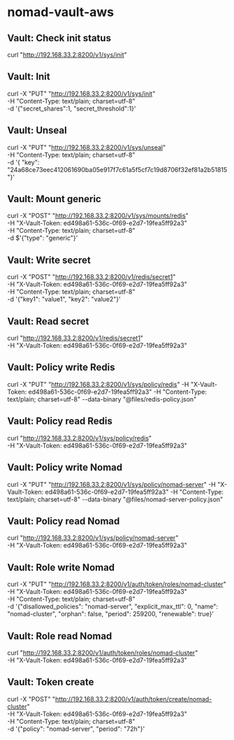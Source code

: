 # nomad-vault-aws

## Vault: Check init status
curl "http://192.168.33.2:8200/v1/sys/init"

## Vault: Init
curl -X "PUT" "http://192.168.33.2:8200/v1/sys/init" \
     -H "Content-Type: text/plain; charset=utf-8" \
     -d '{"secret_shares":1, "secret_threshold":1}'

## Vault: Unseal
curl -X "PUT" "http://192.168.33.2:8200/v1/sys/unseal" \
     -H "Content-Type: text/plain; charset=utf-8" \
     -d '{ "key": "24a68ce73eec412061690ba05e917f7c61a5f5cf7c19d8706f32ef81a2b51815"}'

## Vault: Mount generic
curl -X "POST" "http://192.168.33.2:8200/v1/sys/mounts/redis" \
     -H "X-Vault-Token: ed498a61-536c-0f69-e2d7-19fea5ff92a3" \
     -H "Content-Type: text/plain; charset=utf-8" \
     -d $'{"type": "generic"}'

## Vault: Write secret
curl -X "POST" "http://192.168.33.2:8200/v1/redis/secret1" \
     -H "X-Vault-Token: ed498a61-536c-0f69-e2d7-19fea5ff92a3" \
     -H "Content-Type: text/plain; charset=utf-8" \
     -d '{"key1": "value1", "key2": "value2"}'

## Vault: Read secret
curl "http://192.168.33.2:8200/v1/redis/secret1" \
     -H "X-Vault-Token: ed498a61-536c-0f69-e2d7-19fea5ff92a3"

## Vault: Policy write Redis
curl -X "PUT" "http://192.168.33.2:8200/v1/sys/policy/redis" -H "X-Vault-Token: ed498a61-536c-0f69-e2d7-19fea5ff92a3" -H "Content-Type: text/plain; charset=utf-8" --data-binary "@files/redis-policy.json"

## Vault: Policy read Redis
curl "http://192.168.33.2:8200/v1/sys/policy/redis" \
     -H "X-Vault-Token: ed498a61-536c-0f69-e2d7-19fea5ff92a3"

## Vault: Policy write Nomad
curl -X "PUT" "http://192.168.33.2:8200/v1/sys/policy/nomad-server" -H "X-Vault-Token: ed498a61-536c-0f69-e2d7-19fea5ff92a3" -H "Content-Type: text/plain; charset=utf-8" --data-binary "@files/nomad-server-policy.json"

## Vault: Policy read Nomad
curl "http://192.168.33.2:8200/v1/sys/policy/nomad-server" \
     -H "X-Vault-Token: ed498a61-536c-0f69-e2d7-19fea5ff92a3"

## Vault: Role write Nomad
curl -X "PUT" "http://192.168.33.2:8200/v1/auth/token/roles/nomad-cluster" \
     -H "X-Vault-Token: ed498a61-536c-0f69-e2d7-19fea5ff92a3" \
     -H "Content-Type: text/plain; charset=utf-8" \
     -d '{"disallowed_policies": "nomad-server", "explicit_max_ttl": 0, "name": "nomad-cluster", "orphan": false, "period": 259200, "renewable": true}'

## Vault: Role read Nomad
curl "http://192.168.33.2:8200/v1/auth/token/roles/nomad-cluster" \
     -H "X-Vault-Token: ed498a61-536c-0f69-e2d7-19fea5ff92a3"

## Vault: Token create
curl -X "POST" "http://192.168.33.2:8200/v1/auth/token/create/nomad-cluster" \
     -H "X-Vault-Token: ed498a61-536c-0f69-e2d7-19fea5ff92a3" \
     -H "Content-Type: text/plain; charset=utf-8" \
     -d '{"policy": "nomad-server", "period": "72h"}'
